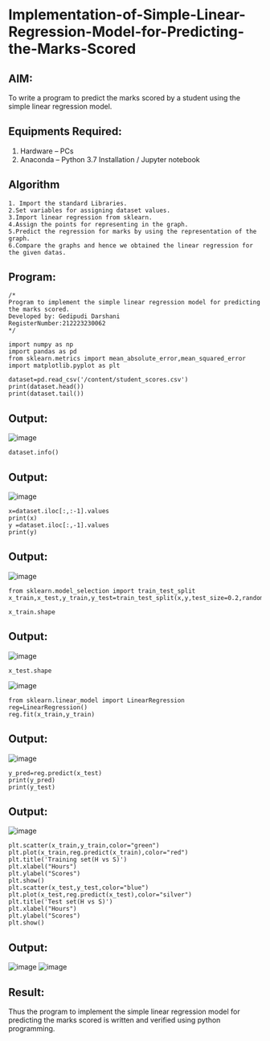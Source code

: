 # Implementation-of-Simple-Linear-Regression-Model-for-Predicting-the-Marks-Scored

## AIM:
To write a program to predict the marks scored by a student using the simple linear regression model.

## Equipments Required:
1. Hardware – PCs
2. Anaconda – Python 3.7 Installation / Jupyter notebook

## Algorithm
```
1. Import the standard Libraries.
2.Set variables for assigning dataset values.
3.Import linear regression from sklearn.
4.Assign the points for representing in the graph.
5.Predict the regression for marks by using the representation of the graph.
6.Compare the graphs and hence we obtained the linear regression for the given datas.
```
## Program:
```
/*
Program to implement the simple linear regression model for predicting the marks scored.
Developed by: Gedipudi Darshani
RegisterNumber:212223230062
*/
```
```
import numpy as np
import pandas as pd
from sklearn.metrics import mean_absolute_error,mean_squared_error
import matplotlib.pyplot as plt
```
```
dataset=pd.read_csv('/content/student_scores.csv')
print(dataset.head())
print(dataset.tail())
```
## Output:
![image](https://github.com/user-attachments/assets/40aa0093-96a9-4194-a80f-875b7cd02238)
```
dataset.info()
```
## Output:
![image](https://github.com/user-attachments/assets/473c6db2-9678-4791-999d-fede26d7aae0)
```
x=dataset.iloc[:,:-1].values
print(x)
y =dataset.iloc[:,-1].values
print(y)
```
## Output:
![image](https://github.com/user-attachments/assets/3358e667-a1a5-4a04-b7db-8d6be3080ef6)
```
from sklearn.model_selection import train_test_split
x_train,x_test,y_train,y_test=train_test_split(x,y,test_size=0.2,random_state=0)
```
```
x_train.shape
```
## Output:
![image](https://github.com/user-attachments/assets/e3d7fda9-be2c-4ac5-948f-424356de6cad)
```
x_test.shape
```
![image](https://github.com/user-attachments/assets/981b2e22-e7aa-4e18-9580-c1e6f2297fef)
```
from sklearn.linear_model import LinearRegression
reg=LinearRegression()
reg.fit(x_train,y_train)
```
## Output:
![image](https://github.com/user-attachments/assets/9e642509-0f0e-4267-b093-f44d71fd9968)
```
y_pred=reg.predict(x_test)
print(y_pred)
print(y_test)
```
## Output:
![image](https://github.com/user-attachments/assets/d8ce2355-db06-4014-8855-a5035d619c57)
```
plt.scatter(x_train,y_train,color="green")
plt.plot(x_train,reg.predict(x_train),color="red")
plt.title('Training set(H vs S)')
plt.xlabel("Hours")
plt.ylabel("Scores")
plt.show()
plt.scatter(x_test,y_test,color="blue")
plt.plot(x_test,reg.predict(x_test),color="silver")
plt.title('Test set(H vs S)')
plt.xlabel("Hours")
plt.ylabel("Scores")
plt.show()
```
## Output:
![image](https://github.com/user-attachments/assets/39cac148-6547-49d5-8614-7f6b018cd355)
![image](https://github.com/user-attachments/assets/220916aa-696d-49ee-bbcb-bf2a1f5cf6b2)



## Result:
Thus the program to implement the simple linear regression model for predicting the marks scored is written and verified using python programming.
